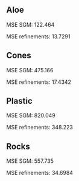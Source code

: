 ## Aloe
MSE SGM: 122.464

MSE refinements: 13.7291


## Cones
MSE SGM: 475.166

MSE refinements: 17.4342


## Plastic
MSE SGM: 820.049

MSE refinements: 348.223

## Rocks
MSE SGM: 557.735

MSE refinements: 34.6984
